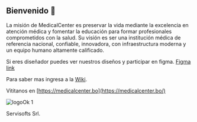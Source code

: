 ## Bienvenido 👋

La misión de MedicalCenter es preservar la vida mediante la excelencia en atención médica y fomentar la educación para formar profesionales comprometidos con la salud. Su visión es ser una institución médica de referencia nacional, confiable, innovadora, con infraestructura moderna y un equipo humano altamente calificado.

Si eres diseñador puedes ver nuestros diseños y participar en figma.
[Figma link](https://www.figma.com/design/lx6pi6HxCCOAtXy3RIlXE5/MedicalCenterBO)

Para saber mas ingresa a la [Wiki](https://github.com/MedicalCenterBO/.github/wiki).

Vititanos en [https://medicalcenter.bo](https://medicalcenter.bo/)

![logoOk 1](https://github.com/user-attachments/assets/7ea7e408-2f10-4476-9619-2fc515e0d5c2)


Servisofts Srl.
